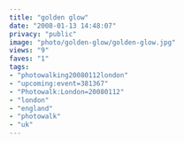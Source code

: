 ```yaml
---
title: "golden glow"
date: "2008-01-13 14:48:07"
privacy: "public"
image: "photo/golden-glow/golden-glow.jpg"
views: "9"
faves: "1"
tags:
- "photowalking20080112london"
- "upcoming:event=381367"
- "Photowalk:London=20080112"
- "london"
- "england"
- "photowalk"
- "uk"
---
```



